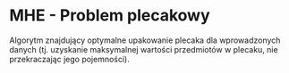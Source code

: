 # MHE - Problem plecakowy

 Algorytm znajdujący optymalne upakowanie plecaka dla wprowadzonych danych (tj. uzyskanie maksymalnej wartości przedmiotów w plecaku, nie przekraczając jego pojemności).
